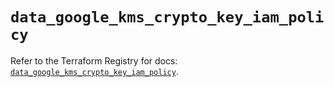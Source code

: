 # `data_google_kms_crypto_key_iam_policy`

Refer to the Terraform Registry for docs: [`data_google_kms_crypto_key_iam_policy`](https://registry.terraform.io/providers/hashicorp/google/5.28.0/docs/data-sources/kms_crypto_key_iam_policy).
